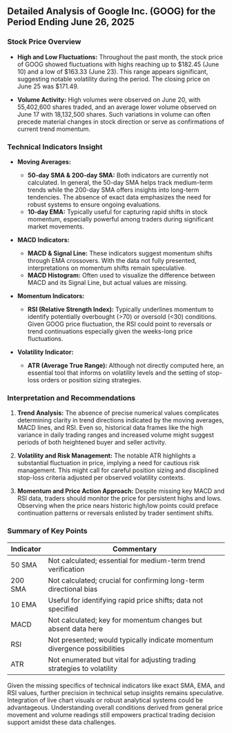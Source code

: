 ## Detailed Analysis of Google Inc. (GOOG) for the Period Ending June 26, 2025

### Stock Price Overview

- **High and Low Fluctuations:** Throughout the past month, the stock price of GOOG showed fluctuations with highs reaching up to $182.45 (June 10) and a low of $163.33 (June 23). This range appears significant, suggesting notable volatility during the period. The closing price on June 25 was $171.49.

- **Volume Activity:** High volumes were observed on June 20, with 55,402,600 shares traded, and an average lower volume observed on June 17 with 18,132,500 shares. Such variations in volume can often precede material changes in stock direction or serve as confirmations of current trend momentum.

### Technical Indicators Insight

- **Moving Averages:**
  - **50-day SMA & 200-day SMA:** Both indicators are currently not calculated. In general, the 50-day SMA helps track medium-term trends while the 200-day SMA offers insights into long-term tendencies. The absence of exact data emphasizes the need for robust systems to ensure ongoing evaluations.
  - **10-day EMA:** Typically useful for capturing rapid shifts in stock momentum, especially powerful among traders during significant market movements.
  
- **MACD Indicators:**
  - **MACD & Signal Line:** These indicators suggest momentum shifts through EMA crossovers. With the data not fully presented, interpretations on momentum shifts remain speculative.
  - **MACD Histogram:** Often used to visualize the difference between MACD and its Signal Line, but actual values are missing. 

- **Momentum Indicators:**
  - **RSI (Relative Strength Index):** Typically underlines momentum to identify potentially overbought (>70) or oversold (<30) conditions. Given GOOG price fluctuation, the RSI could point to reversals or trend continuations especially given the weeks-long price fluctuations.

- **Volatility Indicator:**
  - **ATR (Average True Range):** Although not directly computed here, an essential tool that informs on volatility levels and the setting of stop-loss orders or position sizing strategies.

### Interpretation and Recommendations

1. **Trend Analysis:** The absence of precise numerical values complicates determining clarity in trend directions indicated by the moving averages, MACD lines, and RSI. Even so, historical data frames like the high variance in daily trading ranges and increased volume might suggest periods of both heightened buyer and seller activity. 

2. **Volatility and Risk Management:** The notable ATR highlights a substantial fluctuation in price, implying a need for cautious risk management. This might call for careful position sizing and disciplined stop-loss criteria adjusted per observed volatility contexts.

3. **Momentum and Price Action Approach:** Despite missing key MACD and RSI data, traders should monitor the price for persistent highs and lows. Observing when the price nears historic high/low points could preface continuation patterns or reversals enlisted by trader sentiment shifts.

### Summary of Key Points

| Indicator | Commentary |
| --------- | ---------- |
| 50 SMA | Not calculated; essential for medium-term trend verification |
| 200 SMA | Not calculated; crucial for confirming long-term directional bias |
| 10 EMA | Useful for identifying rapid price shifts; data not specified |
| MACD | Not calculated; key for momentum changes but absent data here |
| RSI | Not presented; would typically indicate momentum divergence possibilities |
| ATR | Not enumerated but vital for adjusting trading strategies to volatility |

Given the missing specifics of technical indicators like exact SMA, EMA, and RSI values, further precision in technical setup insights remains speculative. Integration of live chart visuals or robust analytical systems could be advantageous. Understanding overall conditions derived from general price movement and volume readings still empowers practical trading decision support amidst these data challenges.